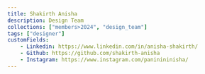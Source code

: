 ```yaml
---
title: Shakirth Anisha
description: Design Team
collections: ["members>2024", "design_team"]
tags: ["designer"]
customFields:
    - Linkedin: https://www.linkedin.com/in/anisha-shakirth/
    - Github: https://github.com/shakirth-anisha
    - Instagram: https://www.instagram.com/paninininisha/
---
```

